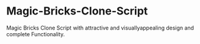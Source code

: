 # Magic-Bricks-Clone-Script
 Magic Bricks Clone Script with attractive and  visuallyappealing design and complete Functionality.
